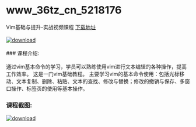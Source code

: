 # www_36tz_cn_5218176
Vim基础与提升-实战视频课程
[下载地址](http://www.36tz.cn/article/5218176 "下载地址")
<br/></br>[![download](http://36tz.cn/muke_img/2021_02_12345-1-300x225.jpg "下载地址")](http://www.36tz.cn/article/5218176 "下载地址")
<br/></br>### 课程介绍:<br/></br>通过vim基本命令的学习，学员可以熟练使用vim进行文本编辑的各种操作，提高工作效率。
这是一门vim基础教程。
主要学习vim的基本命令使用：包括光标移动、文本复制、删除、粘贴、文本的查找、修改与替换；修改的撤销与保存、多窗口操作、标签页的使用等基本操作。

### 课程截图:
[![download](http://36tz.cn/muke_img/2021_02_2-5.png "下载地址")](http://www.36tz.cn/article/5218176 "下载地址")
